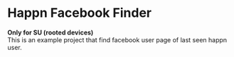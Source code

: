 # Happn Facebook Finder

<b>Only for SU (rooted devices)</b><br />
This is an example project that find facebook user page of last seen happn user.


